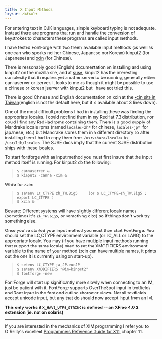 ```yaml
---
title: X Input Methods
layout: default
---
```



For entering text in CJK languages, simple keyboard typing is not
adequate. Instead there are programs that run and handle the conversion
of keystrokes to characters these programs are called input methods.

I have tested FontForge with two freely available input methods (as well
as one can who speaks neither Chinese, Japanese nor Korean) kinput2 (for
Japanese) and [xcin](http://xcin.linux.org.tw/) (for Chinese).

There is reasonably good (English) documentation on installing and using
kinput2 on the mozilla site, and at
[suse](http://www.suse.de/~mfabian/suse-cjk/kinput2.html), kinput2 has
the interesting complexity that it requires yet another server to be
running, generally either cannaserver or jserver. It looks to me as
though it might be possible to use a chinese or korean jserver with
kinput2 but I have not tried this.

There is good Chinese and English documentation on xcin at the [xcin
site in Taiwan](http://xcin.linux.org.tw/)(english is not the default
here, but it is available about 3 lines down).

One of the most difficult problems I had in installing these was finding
the appropriate locales. I could not find them in my RedHat 7.3
distribution, nor could I find any RedHad rpms containing them. There is
a good supply of Mandrake locale rpms (named `locales-zh*` for chinese,
`locales-jp* `for japanese, etc.) but Mandrake stores them in a
different directory so after installing them I had to copy them from
`/usr/share/locales` to `/usr/lib/locales`. The SUSE docs imply that the
current SUSE distribution ships with these locales.

To start fontforge with an input method you must first insure that the
input method itself is running. For kinput2 do the following:

>     $ cannaserver &
>     $ kinput2 -canna -xim &

While for xcin:

>     $ setenv LC_CTYPE zh_TW.Big5     (or $ LC_CTYPE=zh_TW.Big5 ; export LC_CTYPE )
>     $ xcin &

Beware: Different systems will have slightly different locale names
(sometimes it's `zh_TW.big5`, or something else) so if things don't work
try something else.

Once you've started your input method you must then start FontForge. You
should set the LC\_CTYPE environment variable (or LC\_ALL or LANG) to
the appropriate locale. You may (if you have multiple input methods
running that support the same locale) need to set the XMODIFIERS
environment variable to the name of your method (xcin can have multiple
names, it prints out the one it is currently using on start-up).

>     $ setenv LC_CTYPE ja_JP.eucJP
>     $ setenv XMODIFIERS "@im=kinput2"
>     $ fontforge -new

FontForge will start up significantly more slowly when connecting to an
IM, just be patient with it. FontForge supports OverTheSpot input in
textfields and Root input in the font and outline character views. Not
all textfields accept unicode input, but any that do should now accept
input from an IM.

**This only works if `X_HAVE_UTF8_STRING` is defined -- an XFree 4.0.2
extension (ie. not on solaris)**

* * * * *

If you are interested in the mechanics of XIM programming I refer you to
O'Reilly's excellent [Programmers Reference Guide for
X11](http://capderec.udg.es:81/ebt-bin/nph-dweb/dynaweb/SGI_Developer/XLib_PG/@Generic__BookView),
chapter 11.


